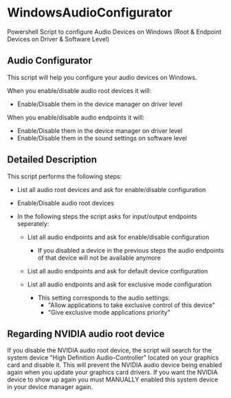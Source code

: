 # WindowsAudioConfigurator
Powershell Script to configure Audio Devices on Windows (Root &amp; Endpoint Devices on Driver &amp; Software Level)

## Audio Configurator

This script will help you configure your audio devices on Windows.

When you enable/disable audio root devices it will:
 - Enable/Disable them in the device manager on driver level

When you enable/disable audio endpoints it will:
 - Enable/Disable them in the device manager on driver level
 - Enable/Disable them in the sound settings on software level


## Detailed Description

This script performs the following steps:
 - List all audio root devices and ask for enable/disable configuration
 - Enable/Disable audio root devices

 - In the following steps the script asks for input/output endpoints seperately:
     - List all audio endpoints and ask for enable/disable configuration
        + If you disabled a device in the previous steps the audio endpoints of that device will not be available anymore

     - List all audio endpoints and ask for default device configuration

     - List all audio endpoints and ask for exclusive mode configuration
        + This setting corresponds to the audio settings:
           + "Allow applications to take exclusive control of this device"
           + "Give exclusive mode applications priority"


## Regarding NVIDIA audio root device

If you disable the NVIDIA audio root device, the script
will search for the system device "High Definition Audio-Controller"
located on your graphics card and disable it. This will
prevent the NVIDIA audio device being enabled again
when you update your graphics card drivers.
If you want the NVIDIA device to show up again you must
MANUALLY enabled this system device in your device manager again.
